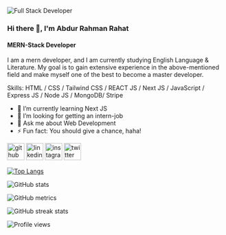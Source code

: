 ![Full Stack Developer](https://i.ibb.co/p4Qp02N/linked-In-cover.png)

### Hi there 👋, I'm Abdur Rahman Rahat
#### MERN-Stack Developer

I am a mern developer, and I am currently studying English Language & Literature. My goal is to gain extensive experience in the above-mentioned field and make myself one of the best to become a master developer.

Skills: HTML / CSS / Tailwind CSS / REACT JS / Next JS / JavaScript / Express JS / Node JS / MongoDB/ Stripe

- 🌱 I’m currently learning Next JS 
- 🤔 I’m looking for getting an intern-job
- 💬 Ask me about Web Development 
- ⚡ Fun fact: You should give a chance, haha! 


[<img src='https://cdn.jsdelivr.net/npm/simple-icons@3.0.1/icons/github.svg' alt='github' height='40'>](https://github.com/abdurrahmanrahat)  [<img src='https://cdn.jsdelivr.net/npm/simple-icons@3.0.1/icons/linkedin.svg' alt='linkedin' height='40'>](https://www.linkedin.com/in/abdurrahmanrahat47/)  [<img src='https://cdn.jsdelivr.net/npm/simple-icons@3.0.1/icons/instagram.svg' alt='instagram' height='40'>](https://www.instagram.com/abdurrahmanrahat47/)  [<img src='https://cdn.jsdelivr.net/npm/simple-icons@3.0.1/icons/twitter.svg' alt='twitter' height='40'>](https://twitter.com/rahat965)  

[![Top Langs](https://github-readme-stats.vercel.app/api/top-langs/?username=abdurrahmanrahat)](https://github.com/anuraghazra/github-readme-stats)

![GitHub stats](https://github-readme-stats.vercel.app/api?username=abdurrahmanrahat&show_icons=true)  

![GitHub metrics](https://metrics.lecoq.io/abdurrahmanrahat)  

![GitHub streak stats](https://streak-stats.demolab.com/?user=abdurrahmanrahat)  

![Profile views](https://gpvc.arturio.dev/abdurrahmanrahat)  
